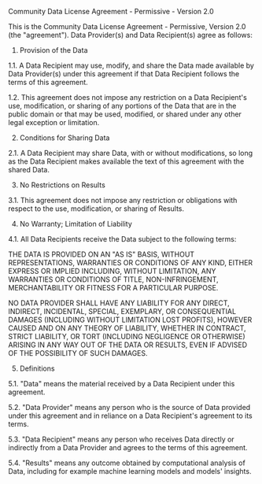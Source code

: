 Community Data License Agreement - Permissive - Version 2.0

This is the Community Data License Agreement - Permissive, Version 2.0 (the "agreement"). Data Provider(s) and Data Recipient(s) agree as follows:

1. Provision of the Data

1.1. A Data Recipient may use, modify, and share the Data made available by Data Provider(s) under this agreement if that Data Recipient follows the terms of this agreement.

1.2. This agreement does not impose any restriction on a Data Recipient's use, modification, or sharing of any portions of the Data that are in the public domain or that may be used, modified, or shared under any other legal exception or limitation.

2. Conditions for Sharing Data

2.1. A Data Recipient may share Data, with or without modifications, so long as the Data Recipient makes available the text of this agreement with the shared Data.

3. No Restrictions on Results

3.1. This agreement does not impose any restriction or obligations with respect to the use, modification, or sharing of Results.

4. No Warranty; Limitation of Liability

4.1. All Data Recipients receive the Data subject to the following terms:

THE DATA IS PROVIDED ON AN "AS IS" BASIS, WITHOUT REPRESENTATIONS, WARRANTIES OR CONDITIONS OF ANY KIND, EITHER EXPRESS OR IMPLIED INCLUDING, WITHOUT LIMITATION, ANY WARRANTIES OR CONDITIONS OF TITLE, NON-INFRINGEMENT, MERCHANTABILITY OR FITNESS FOR A PARTICULAR PURPOSE.

NO DATA PROVIDER SHALL HAVE ANY LIABILITY FOR ANY DIRECT, INDIRECT, INCIDENTAL, SPECIAL, EXEMPLARY, OR CONSEQUENTIAL DAMAGES (INCLUDING WITHOUT LIMITATION LOST PROFITS), HOWEVER CAUSED AND ON ANY THEORY OF LIABILITY, WHETHER IN CONTRACT, STRICT LIABILITY, OR TORT (INCLUDING NEGLIGENCE OR OTHERWISE) ARISING IN ANY WAY OUT OF THE DATA OR RESULTS, EVEN IF ADVISED OF THE POSSIBILITY OF SUCH DAMAGES.

5. Definitions

5.1. "Data" means the material received by a Data Recipient under this agreement.

5.2. "Data Provider" means any person who is the source of Data provided under this agreement and in reliance on a Data Recipient's agreement to its terms.

5.3. "Data Recipient" means any person who receives Data directly or indirectly from a Data Provider and agrees to the terms of this agreement.

5.4. "Results" means any outcome obtained by computational analysis of Data, including for example machine learning models and models' insights.